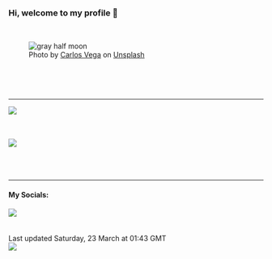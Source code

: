<h3>Hi, welcome to my profile 👋</h3>

<br />
<figure>
  <img
    src="https://images.unsplash.com/photo-1572270907014-c31da1c54124?crop=entropy&cs=tinysrgb&fit=max&fm=jpg&ixid=M3wyNzQ3MDB8MHwxfHJhbmRvbXx8fHx8fHx8fDE3MTExNTUyMTJ8&ixlib=rb-4.0.3&q=80&w=1080&auto=format"
    alt="gray half moon" 
  />
  <figcaption>Photo by <a
    href="https://unsplash.com/@charliebcn?utm_source=Profile%20readme&utm_medium=referral">Carlos Vega</a> on <a
    href="https://unsplash.com/?utm_source=Profile%20readme&utm_medium=referral">Unsplash</a></figcaption>
</figure>




  <br /><br /><br />

<hr />
<img
  src="https://github-readme-stats.vercel.app/api?username=shanelucy&show_icons=true&theme=calm"
/>
<br /><br /><br />

<img 
  src="https://github-readme-stats.vercel.app/api/top-langs/?username=shanelucy&theme=calm"
/>
<br /><br /><br /><br />
<hr />
<h4>My Socials:</h4>
<a href="https://uk.linkedin.com/in/shane-lucy-4735b616a">
  <img
    src="https://img.shields.io/badge/linkedin%20-%230077B5.svg?&style=for-the-badge&logo=linkedin&logoColor=white"
  />
</a>
<br /><br /><br />
Last updated Saturday, 23 March at 01:43 GMT
<br />
<img
  src="https://github.com/ShaneLucy/ShaneLucy/workflows/README%20build/badge.svg"
/>
